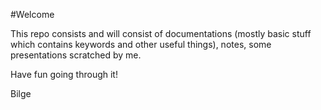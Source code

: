 #Welcome

This repo consists and will consist of documentations (mostly basic stuff which contains keywords and other useful things), notes, some presentations scratched by me.

Have fun going through it!

Bilge 
